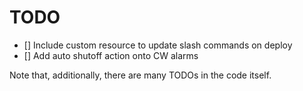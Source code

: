 # TODO

- [] Include custom resource to update slash commands on deploy
- [] Add auto shutoff action onto CW alarms

Note that, additionally, there are many TODOs in the code itself.
